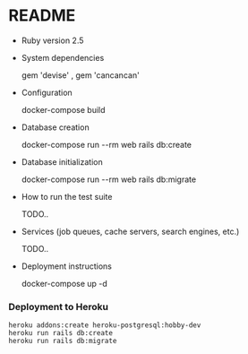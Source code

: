 # README


* Ruby version
    2.5
* System dependencies

    gem 'devise' ,  gem 'cancancan'
    
* Configuration
    
    docker-compose build

* Database creation
    
    docker-compose run --rm web rails db:create
   
* Database initialization

    docker-compose run --rm web rails db:migrate

* How to run the test suite

    TODO..

* Services (job queues, cache servers, search engines, etc.)

    TODO..

* Deployment instructions
    
    docker-compose up -d

### Deployment to Heroku

    heroku addons:create heroku-postgresql:hobby-dev
    heroku run rails db:create
    heroku run rails db:migrate


